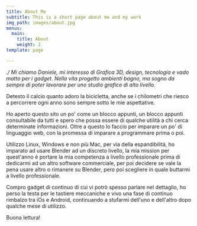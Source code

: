 ```yaml
---
title: About Me
subtitle: This is a short page about me and my work
img_path: images/about.jpg
menus:
  main:
    title: About
    weight: 2
template: page

---
```

_./ Mi chiamo Daniele, mi interesso di Grafica 3D, design, tecnologia e vado matto per i gadget. Nella vita progetto ambienti bagno, ma sogno da sempre di poter lavorare per uno studio grafico di alto livello._

Detesto il calcio quanto adoro la bicicletta, anche se i chilometri che riesco a percorrere ogni anno sono sempre sotto le mie aspettative.

Ho aperto questo sito un po' come un blocco appunti, un blocco appunti consultabile da tutti e spero che possa essere di qualche utilità a chi cerca determinate informazioni. Oltre a questo lo faccio per imparare un po' di linguaggio web, con la promessa di imparare a programmare prima o poi.

Utilizzo Linux, Windows e non più Mac, per via della espandibilità, ho imparato ad usare Blender ad un discreto livello, la mia mission per quest'anno è portare la mia competenza a livello professionale prima di dedicarmi ad un altro software commerciale, per poi decidere se vale la pena usare altro o rimanere su Blender, pero poi scegliere in quale buttarmi a livello professionale.

Compro gadget di continuo di cui vi potrò spesso parlare nel dettaglio, ho perso la testa per le tastiere meccaniche e vivo una fase di continuo rimbalzo tra iOs e Android, continuando a stufarmi dell'uno e dell'altro dopo qualche mese di utilizzo.

Buona lettura!